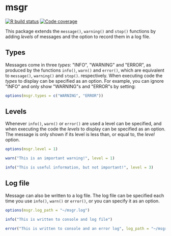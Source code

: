 # msgr

[![R build status](https://github.com/ChadGoymer/msgr/workflows/R-CMD-check/badge.svg)](https://github.com/ChadGoymer/msgr/actions) [![Code coverage](https://codecov.io/github/ChadGoymer/msgr/branch/master/graphs/badge.svg)](https://codecov.io/github/ChadGoymer/msgr) 

This package extends the `message()`, `warning()` and `stop()` functions by adding _levels_ 
of messages and the option to record them in a log file.

## Types

Messages come in three _types_: "INFO", "WARNING" and "ERROR", as produced by the functions
`info()`, `warn()` and `error()`, which are equivalent to `message()`, `warning()` and 
`stop()`. respectively. When executing code the _types_ to display can be specified as an 
option. For example, you can ignore "INFO" and only show "WARNING"s and "ERROR"s by setting:

```r
options(msgr.types = c("WARNING", "ERROR"))
```

## Levels

Whenever `info()`, `warn()` or `error()` are used a level can be specified, and when 
executing the code the _levels_ to display can be specified as an option. The message is
only shown if its level is less than, or equal to, the _level_ option.

```r
options(msgr.level = 1)

warn("This is an important warning!", level = 1)

info("This is useful information, but not important!", level = 3)
```

## Log file

Message can also be written to a log file. The log file can be specified each time you use
`info()`, `warn()` or `error()`, or you can specify it as an option.

```r
options(msgr.log_path = "~/msgr.log")

info("This is written to console and log file")

error("This is written to console and an error log", log_path = "~/msgr-errors.log")
```
